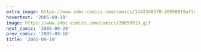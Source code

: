 ```yaml
---
extra_image: https://www.smbc-comics.com/comics/1442340378-20050919after.png
hovertext: '2005-09-19'
image: https://www.smbc-comics.com/comics/20050919.gif
next_comic: '2005-09-20'
prev_comic: '2005-09-18'
title: '2005-09-19'
---
```


